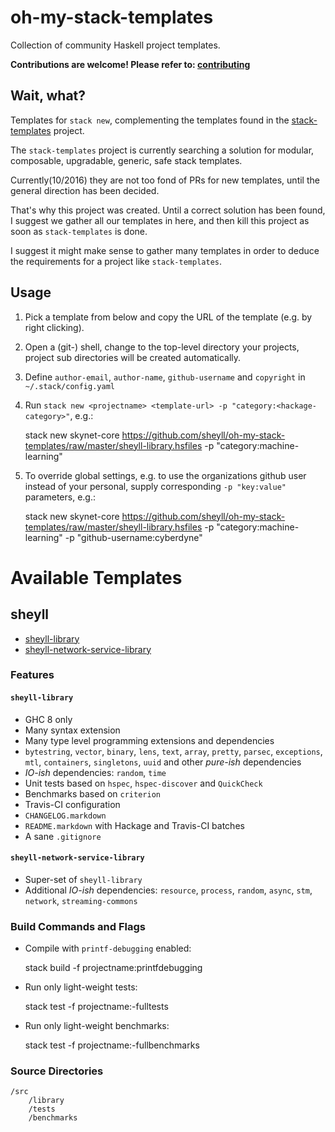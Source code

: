 # oh-my-stack-templates

Collection of community Haskell project templates.

**Contributions are welcome! Please refer to: [contributing](CONTRIBUTING.markdown)**            

## Wait, what?

Templates for `stack new`, complementing the templates found in the [stack-templates](https://github.com/commercialhaskell/stack-templates) project.

The `stack-templates` project is currently searching a solution for modular, composable, upgradable, generic, safe stack templates.

Currently(10/2016) they are not too fond of PRs for new templates, until the general direction has been decided.

That's why this project was created. Until a correct solution has been found, I suggest we gather all our templates in here, 
and then kill this project as soon as `stack-templates` is done. 

I suggest it might make sense to gather many templates in order to deduce the requirements for a project like `stack-templates`.

## Usage

1. Pick a template from below and copy the URL of the template (e.g. by right clicking).
2. Open a (git-) shell, change to the top-level directory your projects, project sub directories will be created automatically.
3. Define `author-email`, `author-name`, `github-username` and `copyright` in `~/.stack/config.yaml`
4. Run `stack new <projectname> <template-url> -p "category:<hackage-category>"`, e.g.:

    stack new skynet-core https://github.com/sheyll/oh-my-stack-templates/raw/master/sheyll-library.hsfiles -p "category:machine-learning"

5. To override global settings, e.g. to use the organizations github user instead of your personal, supply corresponding `-p "key:value"` parameters, e.g.:

    stack new skynet-core https://github.com/sheyll/oh-my-stack-templates/raw/master/sheyll-library.hsfiles -p "category:machine-learning" -p "github-username:cyberdyne"

# Available Templates 

## sheyll 

* [sheyll-library](https://github.com/sheyll/oh-my-stack-templates/raw/master/sheyll-library.hsfiles)
* [sheyll-network-service-library](https://github.com/sheyll/oh-my-stack-templates/raw/master/sheyll-network-service-library.hsfiles)

### Features

#### `sheyll-library`

* GHC 8 only
* Many syntax extension
* Many type level programming extensions and dependencies
* `bytestring`, `vector`, `binary`, `lens`, `text`, `array`, `pretty`, `parsec`, `exceptions`, `mtl`, `containers`, `singletons`, `uuid` and other _pure-ish_ dependencies
* _IO-ish_ dependencies: `random`, `time`
* Unit tests based on `hspec`, `hspec-discover` and `QuickCheck`
* Benchmarks based on `criterion` 
* Travis-CI configuration
* `CHANGELOG.markdown`
* `README.markdown` with Hackage and Travis-CI batches
* A sane `.gitignore`

#### `sheyll-network-service-library`

* Super-set of `sheyll-library`
* Additional _IO-ish_ dependencies: `resource`, `process`, `random`, `async`, `stm`, `network`, `streaming-commons`

### Build Commands and Flags

* Compile with `printf-debugging` enabled:
    
    stack build -f projectname:printfdebugging

* Run only light-weight tests:
    
    stack test -f projectname:-fulltests
   
* Run only light-weight benchmarks:
    
    stack test -f projectname:-fullbenchmarks


### Source Directories

    /src
        /library
        /tests
        /benchmarks

